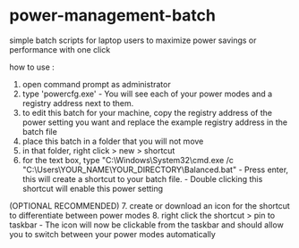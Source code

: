 # power-management-batch
simple batch scripts for laptop users to maximize power savings or performance with one click

how to use :
  1. open command prompt as administrator
  2. type 'powercfg.exe'
    - You will see each of your power modes and a registry address next to them.
  3. to edit this batch for your machine, copy the registry address of the power setting you want and replace the example registry address in the batch file
  4. place this batch in a folder that you will not move
  5. in that folder, right click > new > shortcut
  6. for the text box, type "C:\Windows\System32\cmd.exe /c "C:\Users\YOUR_NAME\YOUR_DIRECTORY\Balanced.bat"
    - Press enter, this will create a shortcut to your batch file.
    - Double clicking this shortcut will enable this power setting
  
  (OPTIONAL RECOMMENDED)
  7. create or download an icon for the shortcut to differentiate between power modes
  8. right click the shortcut > pin to taskbar
    - The icon will now be clickable from the taskbar and should allow you to switch between your power modes automatically
